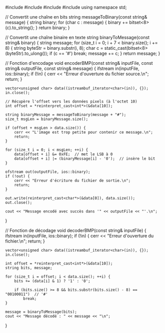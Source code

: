 #include <iostream>
#include <fstream>
#include <vector>
#include <bitset>
using namespace std;

// Convertit une chaîne en bits
string messageToBinary(const string& message) {
    string binary;
    for (char c : message) {
        binary += bitset<8>(c).to_string();
    }
    return binary;
}

// Convertit une chaîne binaire en texte
string binaryToMessage(const string& binary) {
    string message;
    for (size_t i = 0; i + 7 < binary.size(); i += 8) {
        string byteStr = binary.substr(i, 8);
        char c = static_cast<char>(bitset<8>(byteStr).to_ulong());
        if (c == '#') break;
        message += c;
    }
    return message;
}

// Fonction d'encodage
void encoderBMP(const string& inputFile, const string& outputFile, const string& message) {
    ifstream in(inputFile, ios::binary);
    if (!in) {
        cerr << "Erreur d'ouverture du fichier source.\n";
        return;
    }

    vector<unsigned char> data((istreambuf_iterator<char>(in)), {});
    in.close();

    // Récupère l'offset vers les données pixels (à l'octet 10)
    int offset = *reinterpret_cast<int*>(&data[10]);

    string binaryMessage = messageToBinary(message + "#");
    size_t msgLen = binaryMessage.size();

    if (offset + msgLen > data.size()) {
        cerr << "L'image est trop petite pour contenir ce message.\n";
        return;
    }

    for (size_t i = 0; i < msgLen; ++i) {
        data[offset + i] &= 0xFE;  // met le LSB à 0
        data[offset + i] |= (binaryMessage[i] - '0');  // insère le bit
    }

    ofstream out(outputFile, ios::binary);
    if (!out) {
        cerr << "Erreur d'écriture du fichier de sortie.\n";
        return;
    }

    out.write(reinterpret_cast<char*>(&data[0]), data.size());
    out.close();

    cout << "Message encodé avec succès dans '" << outputFile << "'.\n";
}

// Fonction de décodage
void decoderBMP(const string& inputFile) {
    ifstream in(inputFile, ios::binary);
    if (!in) {
        cerr << "Erreur d'ouverture du fichier.\n";
        return;
    }

    vector<unsigned char> data((istreambuf_iterator<char>(in)), {});
    in.close();

    int offset = *reinterpret_cast<int*>(&data[10]);
    string bits, message;

    for (size_t i = offset; i < data.size(); ++i) {
        bits += (data[i] & 1) ? '1' : '0';

        if (bits.size() >= 8 && bits.substr(bits.size() - 8) == "00100011")  // '#'
            break;
    }

    message = binaryToMessage(bits);
    cout << "Message décodé : " << message << "\n";
}
